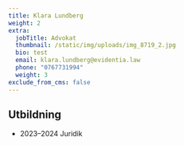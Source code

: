 ```yaml
---
title: Klara Lundberg
weight: 2
extra:
  jobTitle: Advokat
  thumbnail: /static/img/uploads/img_8719_2.jpg
  bio: test
  email: klara.lundberg@evidentia.law
  phone: "0767731994"
  weight: 3
exclude_from_cms: false
---
```

## Utbildning
- 2023–2024 Juridik

